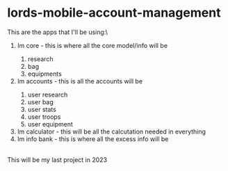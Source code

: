# lords-mobile-account-management

This are the apps that I'll be using:\
<ol>
<li>lm core - this is where all the core model/info will be</li>
  <ol>
    <li>research</li>
    <li>bag</li>
    <li>equipments</li>
  </ol>
<li>lm accounts - this is all the accounts will be</li>
  <ol>
    <li>user research</li>
    <li>user bag</li>
    <li>user stats</li>
    <li>user troops</li>
    <li>user equipment</li>
  </ol>
<li>lm calculator - this will be all the calcutation needed in everything</li>
<li>lm info bank - this is where all the excess info will be</li>
</ol>
<br>
This will be my last project in 2023
